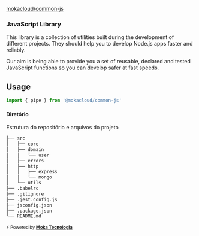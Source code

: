 [mokacloud/common-js](https://github.com/mokacloud/common-js)

### JavaScript Library

This library is a collection of utilities built during the development of different projects. They should help you to develop Node.js apps faster and reliably.

Our aim is being able to provide you a set of reusable, declared and tested JavaScript functions so you can develop safer at fast speeds.

## Usage

```js
import { pipe } from '@mokacloud/common-js'
```

#### Diretório

Estrutura do repositório e arquivos do projeto

```sh
├── src
│   ├── core
│   ├── domain
│   │   └── user
│   ├── errors
│   ├── http
│   │   ├── express
│   │   └── mongo
│   └── utils
├── .babelrc
├── .gitignore
├── .jest.config.js
├── jsconfig.json
├── .package.json
└── README.md
```

<sub>⚡️ Powered by [**Moka Tecnologia**](https://github.com/mokatecnologia)</sub>
